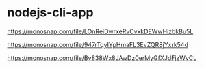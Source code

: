 # nodejs-cli-app
https://monosnap.com/file/LOnReiDwrxeRvCvxkDEWwHizbkBu5L

https://monosnap.com/file/947rTqyIYpHmaFL3EvZQR8jYxrk54d

https://monosnap.com/file/Bv838Wx8JAwDz0erMyGfXJdFjzWvCL